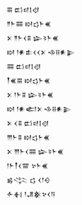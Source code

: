 <div class='block'>
<div class='line'>𒐋 𒆗𒁀𒋙𒋼</div>
<div class='line'>𒈫𒈨𒐍 𒊭𒌓𒈨𒌍</div>
<div class='line'>𒉽 𒈫𒈨𒌋𒐉 𒇽𒂟𒈨𒌍</div>
<div class='line'>𒊭 𒁹𒀭𒉺𒌋𒌋𒉽 𒈾𒍝𒀭𒉌</div>
<div class='line'>𒐍 𒆗𒁀𒋙𒋼</div>
<div class='line'>𒐕𒌍𒐋 𒊭𒌓𒈨𒌍</div>
<div class='line'>𒉽 𒁹𒈨𒐉 𒇽𒂟𒈨𒌍</div>
<div class='line'>𒊭 𒁹𒀭𒅗𒉽 𒈾𒍝𒀭𒉌</div>
<div class='line'>𒉽 𒌋𒐉 𒆗𒁀𒋙𒋼</div>
<div class='line'>𒐈𒈨𒐉 𒊭𒌓𒈨𒌍</div>
<div class='line'>𒉽 𒐈𒈨𒌋𒐍 𒇽𒂟𒈨𒌍</div>
<div class='line'>𒁹𒈨𒐕𒌋𒐌 𒆳𒈨𒌍</div>
<div class='line'>𒌗𒋞 𒌓 𒌋𒁹𒄰</div>
<div class='line'>𒅆𒈬 𒁹𒂗𒆜𒆳𒌋𒀀</div>
</div>